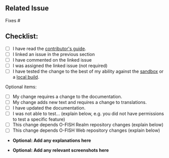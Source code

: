 ## Related Issue
<!--- If suggesting a new feature or change, please discuss it in an issue first -->
<!--- If fixing a bug, there should be an issue describing it with steps to reproduce -->
<!--- Please link to the issue by adding the issue number after the #: -->

Fixes #

## Checklist:
<!--- Please check off any appropriate boxes by replacing the whitespace with an `x` in the box -->
- [ ] I have read the [contributor's guide](https://wildaid.github.io/contribute/index.html).
- [ ] I linked an issue in the previous section
- [ ] I have commented on the linked issue
- [ ] I was assigned the linked issue (not required)
- [ ] I have tested the change to the best of my ability against the [sandbox](https://wildaid.github.io/contribute/sandbox.html) or a [local build](https://wildaid.github.io/build).

Optional items:
<!--- Please check off any appropriate boxes by replacing the whitespace with an `x` in the box -->
- [ ] My change requires a change to the documentation.
- [ ] My change adds new text and requires a change to translations.
- [ ] I have updated the documentation.
- [ ] I was not able to test... (explain below, e.g. you did not have permissions to test a specific feature)
- [ ] This change depends O-FISH Realm repository changes (explain below)
- [ ] This change depends O-FISH Web repository changes (explain below)

* **Optional: Add any explanations here** 



* **Optional: Add any relevant screenshots here** 



